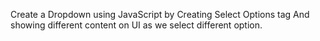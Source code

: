 Create a Dropdown using JavaScript by Creating Select Options tag
And showing different content on UI as we select different option.
